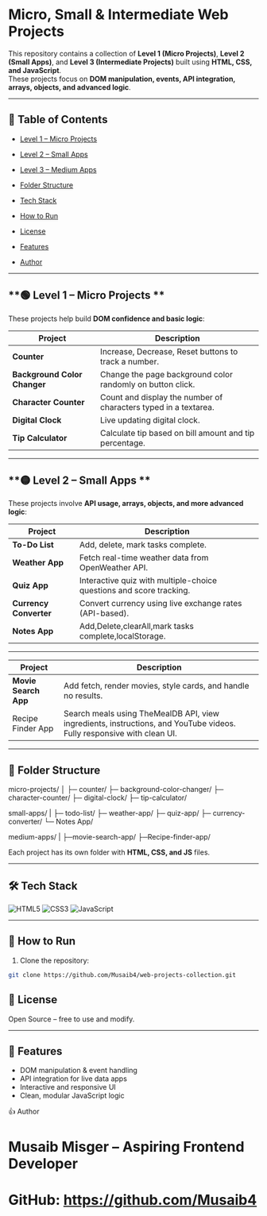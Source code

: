 # Micro, Small & Intermediate Web Projects

This repository contains a collection of **Level 1 (Micro Projects)**, **Level 2 (Small Apps)**, and **Level 3 (Intermediate Projects)** built using **HTML, CSS, and JavaScript**.  
These projects focus on **DOM manipulation, events, API integration, arrays, objects, and advanced logic**.

---

## 📑 Table of Contents

- [Level 1 – Micro Projects](#-level-1--micro-projects-)
- [Level 2 – Small Apps](#-level-2--small-apps-)
- [Level 3 – Medium Apps](#-level-3--medium-apps-)

- [Folder Structure](#-folder-structure)
- [Tech Stack](#-tech-stack)
- [How to Run](#-how-to-run)
- [License](#-license)
- [Features](#-features)
- [Author](#-author)

---

## **🟢 Level 1 – Micro Projects **

These projects help build **DOM confidence and basic logic**:

| Project | Description |
|---------|-------------|
| **Counter** | Increase, Decrease, Reset buttons to track a number. |
| **Background Color Changer** | Change the page background color randomly on button click. |
| **Character Counter** | Count and display the number of characters typed in a textarea. |
| **Digital Clock** | Live updating digital clock. |
| **Tip Calculator** | Calculate tip based on bill amount and tip percentage. |

---

## **🟡 Level 2 – Small Apps **

These projects involve **API usage, arrays, objects, and more advanced logic**:

| Project | Description |
|---------|-------------|
| **To-Do List** | Add, delete, mark tasks complete. |
| **Weather App** | Fetch real-time weather data from OpenWeather API. |
| **Quiz App** | Interactive quiz with multiple-choice questions and score tracking. |
| **Currency Converter** | Convert currency using live exchange rates (API-based). |
| **Notes App** | Add,Delete,clearAll,mark tasks complete,localStorage. |

---

| Project | Description |
|---------|-------------|
| **Movie Search App** | Add fetch, render movies, style cards, and handle no results. |
| Recipe Finder App | Search meals using TheMealDB API, view ingredients, instructions, and YouTube videos. Fully responsive with clean UI. |
---

## **📂 Folder Structure**

micro-projects/
│
├─ counter/
├─ background-color-changer/
├─ character-counter/
├─ digital-clock/
├─ tip-calculator/

small-apps/
|
├─ todo-list/
├─ weather-app/
├─ quiz-app/
├─ currency-converter/
└─ Notes App/

medium-apps/
|
├─movie-search-app/
├─Recipe-finder-app/

Each project has its own folder with **HTML, CSS, and JS** files.

---

## 🛠 Tech Stack

![HTML5](https://img.shields.io/badge/HTML5-E34F26?style=flat&logo=html5&logoColor=white)
![CSS3](https://img.shields.io/badge/CSS3-1572B6?style=flat&logo=css3&logoColor=white)
![JavaScript](https://img.shields.io/badge/JavaScript-F7DF1E?style=flat&logo=javascript&logoColor=black)

---

## **🚀 How to Run**

1. Clone the repository:
```bash
git clone https://github.com/Musaib4/web-projects-collection.git
```

## 📄 License

Open Source – free to use and modify.

---

## 📌 Features

- DOM manipulation & event handling
- API integration for live data apps
- Interactive and responsive UI
- Clean, modular JavaScript logic

👍 Author

# Musaib Misger – Aspiring Frontend Developer
# GitHub: https://github.com/Musaib4
